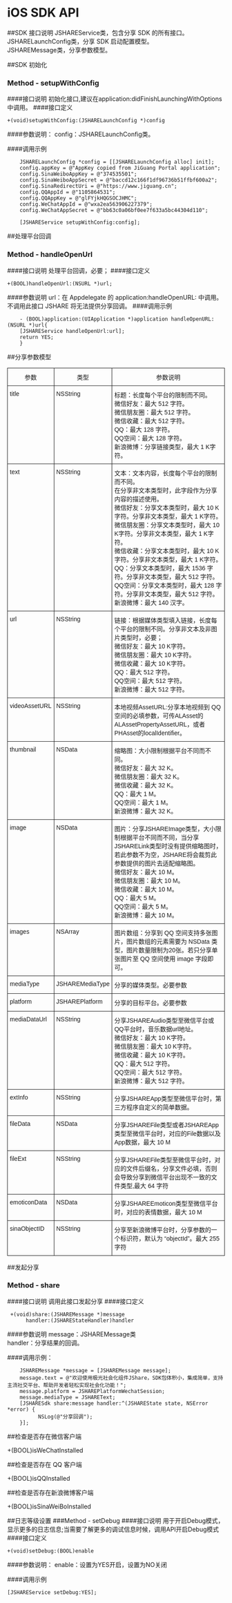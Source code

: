 # iOS SDK API

##SDK 接口说明
JSHAREService类，包含分享 SDK 的所有接口。<br>
JSHARELaunchConfig类，分享 SDK 启动配置模型。<br>
JSHAREMessage类，分享参数模型。<br>

##SDK 初始化

### Method - setupWithConfig

####接口说明
初始化接口,建议在application:didFinishLaunchingWithOptions中调用。
####接口定义
```
+(void)setupWithConfig:(JSHARELaunchConfig *)config
```

####参数说明：
config：JSHARELaunchConfig类。
    
####调用示例

   
   

```
    JSHARELaunchConfig *config = [[JSHARELaunchConfig alloc] init];
    config.appKey = @"AppKey copied from JiGuang Portal application";
    config.SinaWeiboAppKey = @"374535501";
    config.SinaWeiboAppSecret = @"baccd12c166f1df96736b51ffbf600a2";
    config.SinaRedirectUri = @"https://www.jiguang.cn";
    config.QQAppId = @"1105864531";
    config.QQAppKey = @"glFYjkHQGSOCJHMC";
    config.WeChatAppId = @"wxa2ea563906227379";
    config.WeChatAppSecret = @"bb63c0a06bf0ee7f633a5bc44304d110";
    
    [JSHAREService setupWithConfig:config];
```

	
	
##处理平台回调
### Method - handleOpenUrl
####接口说明
处理平台回调，必要；
####接口定义
```
+(BOOL)handleOpenUrl:(NSURL *)url;
```
####参数说明
url：在 Appdelegate 的 application:handleOpenURL: 中调用。不调用此接口 JSHARE 将无法提供分享回调。
####调用示例

```
    - (BOOL)application:(UIApplication *)application handleOpenURL:(NSURL *)url{
    [JSHAREService handleOpenUrl:url];
    return YES;
    }
```

	
	
##分享参数模型
<style type="text/css">
.tg  {border-collapse:collapse;border-spacing:0;}
.tg td{font-family:Arial, sans-serif;font-size:14px;padding:10px 5px;border-style:solid;border-width:1px;overflow:hidden;word-break:normal;}
.tg th{font-family:Arial, sans-serif;font-size:14px;font-weight:normal;padding:10px 5px;border-style:solid;border-width:1px;overflow:hidden;word-break:normal;}
.tg .tg-yw4l{vertical-align:top}
</style>
<table class="tg">
  <tr>
    <th class="tg-yw4l">参数</th>
    <th class="tg-yw4l">类型</th>
    <th class="tg-yw4l">参数说明</th>
  </tr>
  <tr>
    <td class="tg-yw4l">title</td>
    <td class="tg-yw4l">NSString</td>
    <td class="tg-yw4l">标题：长度每个平台的限制而不同。<br>微信好友：最大 512 字符。<br>微信朋友圈：最大 512 字符。<br>微信收藏：最大 512 字符。<br>QQ：最大 128 字符。<br>QQ空间：最大 128 字符。<br>新浪微博：分享链接类型，最大 1 K字符。</td>
  </tr>
  <tr>
    <td class="tg-yw4l">text</td>
    <td class="tg-yw4l">NSString</td>
    <td class="tg-yw4l">文本：文本内容，长度每个平台的限制而不同。<br>在分享非文本类型时，此字段作为分享内容的描述使用。<br>
微信好友：分享文本类型时，最大 10 K字符。分享非文本类型，最大 1 K字符。<br>微信朋友圈：分享文本类型时，最大 10 K字符。分享非文本类型，最大 1 K字符。<br>微信收藏：分享文本类型时，最大 10 K字符。分享非文本类型，最大 1 K字符。<br>QQ：分享文本类型时，最大 1536 字符。分享非文本类型，最大 512 字符。<br>QQ空间：分享文本类型时，最大 128 字符。分享非文本类型，最大 512 字符。<br>新浪微博：最大 140 汉字。</td>
  </tr>
  <tr>
    <td class="tg-yw4l">url</td>
    <td class="tg-yw4l">NSString</td>
    <td class="tg-yw4l">链接：根据媒体类型填入链接，长度每个平台的限制不同。分享非文本及非图片类型时，必要；<br>微信好友：最大 10 K字符。<br>微信朋友圈：最大 10 K字符。<br>微信收藏：最大 10 K字符。<br>QQ：最大 512 字符。<br>QQ空间：最大 512 字符。<br>新浪微博：最大 512 字符。</td>
  </tr>
  <tr>
    <td class="tg-yw4l">videoAssetURL</td>
    <td class="tg-yw4l">NSString</td>
    <td class="tg-yw4l">本地视频AssetURL:分享本地视频到 QQ 空间的必填参数，可传ALAsset的ALAssetPropertyAssetURL，或者PHAsset的localIdentifier。</td>
  </tr>
  <tr>
    <td class="tg-yw4l">thumbnail</td>
    <td class="tg-yw4l">NSData</td>
    <td class="tg-yw4l">缩略图：大小限制根据平台不同而不同。<br>微信好友：最大 32 K。<br>微信朋友圈：最大 32 K。<br>微信收藏：最大 32 K。<br>QQ：最大 1 M。<br>QQ空间：最大 1 M。<br>新浪微博：最大 32 K。</td>
  </tr>
  <tr>
    <td class="tg-yw4l">image</td>
    <td class="tg-yw4l">NSData</td>
    <td class="tg-yw4l">图片：分享JSHAREImage类型，大小限制根据平台不同而不同，当分享JSHARELink类型时没有提供缩略图时，若此参数不为空，JSHARE将会裁剪此参数提供的图片去适配缩略图。<br>微信好友：最大 10 M。<br>微信朋友圈：最大 10 M。<br>微信收藏：最大 10 M。<br>QQ：最大 5 M。<br>QQ空间：最大 5 M。<br>新浪微博：最大 10 M。</td>
  </tr>
  <tr>
    <td class="tg-yw4l">images</td>
    <td class="tg-yw4l">NSArray</td>
    <td class="tg-yw4l">图片数组：分享到 QQ 空间支持多张图片，图片数组的元素需要为 NSData 类型，图片数量限制为20张。若只分享单张图片至 QQ 空间使用 image 字段即可。</td>
  </tr>
  <tr>
    <td class="tg-yw4l">mediaType</td>
    <td class="tg-yw4l">JSHAREMediaType</td>
    <td class="tg-yw4l">分享的媒体类型。必要参数</td>
  </tr>
  <tr>
    <td class="tg-yw4l">platform</td>
    <td class="tg-yw4l">JSHAREPlatform</td>
    <td class="tg-yw4l">分享的目标平台。必要参数</td>
  </tr>
  <tr>
    <td class="tg-yw4l">mediaDataUrl</td>
    <td class="tg-yw4l">NSString</td>
    <td class="tg-yw4l">分享JSHAREAudio类型至微信平台或QQ平台时，音乐数据url地址。<br>微信好友：最大 10 K字符。<br>微信朋友圈：最大 10 K字符。<br>微信收藏：最大 10 K字符。<br>QQ：最大 512 字符。<br>QQ空间：最大 512 字符。<br>新浪微博：最大 512 字符。</td>
  </tr>
  <tr>
    <td class="tg-yw4l">extInfo</td>
    <td class="tg-yw4l">NSString</td>
    <td class="tg-yw4l">分享JSHAREApp类型至微信平台时，第三方程序自定义的简单数据。</td>
  </tr>
  <tr>
    <td class="tg-yw4l">fileData</td>
    <td class="tg-yw4l">NSData</td>
    <td class="tg-yw4l">分享JSHAREFile类型或者JSHAREApp类型至微信平台时，对应的File数据以及App数据，最大 10 M</td>
  </tr>
  <tr>
    <td class="tg-yw4l">fileExt</td>
    <td class="tg-yw4l">NSString</td>
    <td class="tg-yw4l">分享JSHAREFile类型至微信平台时，对应的文件后缀名，分享文件必填，否则会导致分享到微信平台出现不一致的文件类型,最大 64 字符</td>
  </tr>
  <tr>
    <td class="tg-yw4l">emoticonData</td>
    <td class="tg-yw4l">NSData</td>
    <td class="tg-yw4l">分享JSHAREEmoticon类型至微信平台时，对应的表情数据，最大 10 M</td>
  </tr>
  <tr>
    <td class="tg-yw4l">sinaObjectID</td>
    <td class="tg-yw4l">NSString</td>
    <td class="tg-yw4l">分享至新浪微博平台时，分享参数的一个标识符，默认为 “objectId”。最大 255 字符</td>
  </tr>
</table>


##发起分享
### Method - share
####接口说明
调用此接口发起分享
####接口定义
```
 +(void)share:(JSHAREMessage *)message
      handler:(JSHAREStateHandler)handler
```
####参数说明
message：JSHAREMessage类<br>
handler：分享结果的回调。
        
####调用示例：
    
    
```
    JSHAREMessage *message = [JSHAREMessage message];
    message.text = @"欢迎使用极光社会化组件JShare，SDK包体积小，集成简单，支持主流社交平台、帮助开发者轻松实现社会化功能！";
    message.platform = JSHAREPlatformWechatSession;
    message.mediaType = JSHAREText;
    [JSHARESdk share:message handler:^(JSHAREState state, NSError *error) {
          NSLog(@"分享回调");
    }];
```
    
        
    
##检查是否存在微信客户端
    
 +(BOOL)isWeChatInstalled
    
##检查是否存在 QQ 客户端
    
 +(BOOL)isQQInstalled

##检查是否存在新浪微博客户端
    
 +(BOOL)isSinaWeiBoInstalled

##日志等级设置
###Method - setDebug
####接口说明
用于开启Debug模式，显示更多的日志信息;当需要了解更多的调试信息时候，调用API开启Debug模式
####接口定义
```    
+(void)setDebug:(BOOL)enable
```
####参数说明：
enable：设置为YES开启，设置为NO关闭

####调用示例 
        
```
[JSHAREService setDebug:YES];
```
      
      
      



